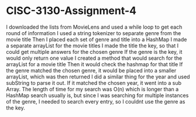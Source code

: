# CISC-3130-Assignment-4
I downloaded the lists from MovieLens and used a while loop to get each round of information
I used a string tokenizer to separate genre from the movie title
Then I placed each set of genre and title into a HashMap
I made a separate arrayList for the movie titles
I made the title the key, so that I could get multiple answers for the chosen genre
If the genre is the key, it would only return one value
I created a method that would search for the arrayList for a movie title
Then it would check the hashmap for that title
If the genre matched the chosen genre, it would be placed into a smaller arrayList, which was then returned
I did a similar thing for the year and used subString to parse it out. If it matched the chosen year,
it went into a sub Array.
The length of time for my search was O(n) which is longer than a HashMap search usually is, but since I was searching for multiple instances of the genre, I needed to search every entry, so I couldnt use the genre as the key. 

